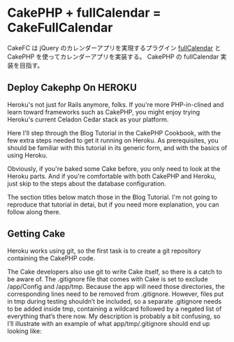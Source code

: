 # CakePHP + fullCalendar = CakeFullCalendar

CakeFC は jQuery のカレンダーアプリを実現するプラグイン
[fullCalendar](http://arshaw.com/fullcalendar/) と
CakePHP を使ってカレンダーアプリを実装する。
CakePHP の fullCalendar 実装を目指す。

## Deploy Cakephp On HEROKU
Heroku's not just for Rails anymore, folks. If you're more PHP-in-clined and
learn toward frameworks such as CakePHP, you might enjoy trying Heroku's current
Celadon Cedar stack as your platform.

Here I'll step through the Blog Tutorial in the CakePHP Cookbook, with the few
extra steps needed to get it running on Heroku. As prerequisites, you should be
familiar with this tutorial in its generic form, and with the basics of using
Heroku.

Obviously, if you're baked some Cake before, you only need to look at the Heroku
parts. And if you're comfortable with both CakePHP and Heroku, just skip to the
steps about the database configuration.

The section titles below match those in the Blog Tutorial. I'm not going to
reproduce that tutorial in detai, but if you need more explanation, you can
follow along there.

## Getting Cake
Heroku works using git, so the first task is to create a git repository
containing the CakePHP code.

The Cake developers also use git to write Cake itself, so there is a catch to be
aware of. The .gitignore file that comes with Cake is set to exclude /app/Config
and /app/tmp. Because the app will need those directories, the corresponding
lines need to be removed from .gitignore. However, files put in tmp during
testing shouldn’t be included, so a separate .gitignore needs to be added inside
tmp, containing a wildcard followed by a negated list of everything that’s there
now. My description is probably a bit confusing, so I’ll illustrate with an
example of what app/tmp/.gitignore should end up looking like:
